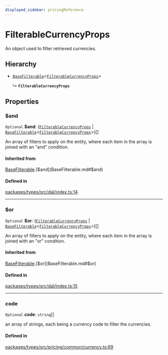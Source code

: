 ```yaml
---
displayed_sidebar: pricingReference
---
```


# FilterableCurrencyProps

An object used to filter retrieved currencies.

## Hierarchy

- [`BaseFilterable`](BaseFilterable.md)<[`FilterableCurrencyProps`](FilterableCurrencyProps.md)\>

  ↳ **`FilterableCurrencyProps`**

## Properties

### $and

 `Optional` **$and**: ([`FilterableCurrencyProps`](FilterableCurrencyProps.md) \| [`BaseFilterable`](BaseFilterable.md)<[`FilterableCurrencyProps`](FilterableCurrencyProps.md)\>)[]

An array of filters to apply on the entity, where each item in the array is joined with an "and" condition.

#### Inherited from

[BaseFilterable](BaseFilterable.md).[$and](BaseFilterable.md#$and)

#### Defined in

[packages/types/src/dal/index.ts:14](https://github.com/medusajs/medusa/blob/daea35fe73/packages/types/src/dal/index.ts#L14)

___

### $or

 `Optional` **$or**: ([`FilterableCurrencyProps`](FilterableCurrencyProps.md) \| [`BaseFilterable`](BaseFilterable.md)<[`FilterableCurrencyProps`](FilterableCurrencyProps.md)\>)[]

An array of filters to apply on the entity, where each item in the array is joined with an "or" condition.

#### Inherited from

[BaseFilterable](BaseFilterable.md).[$or](BaseFilterable.md#$or)

#### Defined in

[packages/types/src/dal/index.ts:15](https://github.com/medusajs/medusa/blob/daea35fe73/packages/types/src/dal/index.ts#L15)

___

### code

 `Optional` **code**: `string`[]

an array of strings, each being a currency code to filter the currencies.

#### Defined in

[packages/types/src/pricing/common/currency.ts:69](https://github.com/medusajs/medusa/blob/daea35fe73/packages/types/src/pricing/common/currency.ts#L69)
